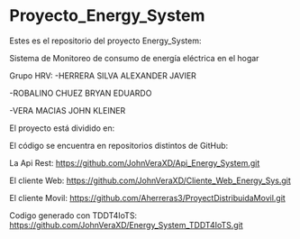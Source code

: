 # Proyecto_Energy_System
Estes es el repositorio del proyecto Energy_System:

Sistema de Monitoreo de consumo de energía eléctrica en el hogar

Grupo HRV:
-HERRERA SILVA ALEXANDER JAVIER

-ROBALINO CHUEZ BRYAN EDUARDO

-VERA MACIAS JOHN KLEINER

El proyecto está dividido en:

El código se encuentra en repositorios distintos de GitHub:

La Api Rest:
https://github.com/JohnVeraXD/Api_Energy_System.git


El cliente Web:
https://github.com/JohnVeraXD/Cliente_Web_Energy_Sys.git


El cliente Movil:
https://github.com/Aherreras3/ProyectDistribuidaMovil.git

Codigo generado con TDDT4IoTS:
https://github.com/JohnVeraXD/Energy_System_TDDT4IoTS.git
